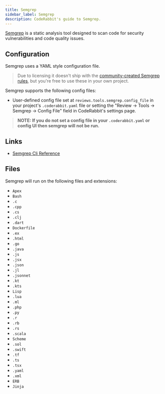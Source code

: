 ```yaml
---
title: Semgrep
sidebar_label: Semgrep
description: CodeRabbit's guide to Semgrep.
---
```


[Semgrep](https://semgrep.dev/) is a static analysis tool designed to scan code
for security vulnerabilities and code quality issues.

## Configuration

Semgrep uses a YAML style configuration file.

> Due to licensing it doesn't ship with the
> [community-created Semgrep rules](https://github.com/returntocorp/semgrep-rules),
> but you're free to use these in your own project.

Semgrep supports the following config files:

- User-defined config file set at `reviews.tools.semgrep.config_file` in your
  project's `.coderabbit.yaml` file or setting the "Review → Tools → Semgrep →
  Config File" field in CodeRabbit's settings page.

> **NOTE: If you do not set a config file in your `.coderabbit.yaml` or config
> UI then semgrep will not be run.**

## Links

- [Semgrep Cli Reference](https://semgrep.dev/docs/cli-reference)

## Files

Semgrep will run on the following files and extensions:

- `Apex`
- `Bash`
- `.c`
- `.cpp`
- `.cs`
- `.clj`
- `.dart`
- `Dockerfile`
- `.ex`
- `.html`
- `.go`
- `.java`
- `.js`
- `.jsx`
- `.json`
- `.jl`
- `.jsonnet`
- `.kt`
- `.kts`
- `Lisp`
- `.lua`
- `.ml`
- `.php`
- `.py`
- `.r`
- `.rb`
- `.rs`
- `.scala`
- `Scheme`
- `.sol`
- `.swift`
- `.tf`
- `.ts`
- `.tsx`
- `.yaml`
- `.xml`
- `ERB`
- `Jinja`
